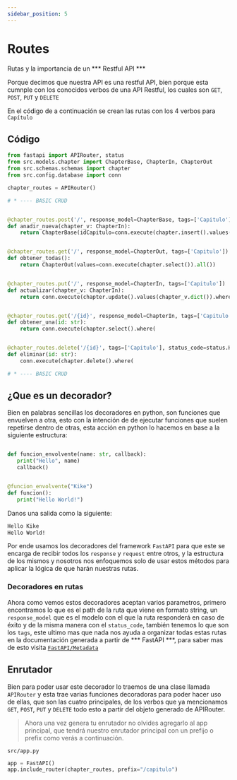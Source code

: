 ```yaml
---
sidebar_position: 5
---
```


# Routes
Rutas y la importancia de un *** Restful API ***

Porque decimos que nuestra API es una restful API, bien porque esta cumnple con los conocidos verbos de una API Restful, los cuales son `GET`, `POST`, `PUT` y `DELETE`

En el código de a continuación se crean las rutas con los 4 verbos para `Capítulo`

## Código
```python
from fastapi import APIRouter, status
from src.models.chapter import ChapterBase, ChapterIn, ChapterOut
from src.schemas.schemas import chapter
from src.config.database import conn

chapter_routes = APIRouter()

# * ---- BASIC CRUD


@chapter_routes.post('/', response_model=ChapterBase, tags=['Capitulo'], status_code=status.HTTP_201_CREATED)
def anadir_nueva(chapter_v: ChapterIn):
    return ChapterBase(idCapitulo=conn.execute(chapter.insert().values(chapter_v.dict())).lastrowid)


@chapter_routes.get('/', response_model=ChapterOut, tags=['Capitulo'])
def obtener_todas():
    return ChapterOut(values=conn.execute(chapter.select()).all())


@chapter_routes.put('/', response_model=ChapterIn, tags=['Capitulo'])
def actualizar(chapter_v: ChapterIn):
    return conn.execute(chapter.update().values(chapter_v.dict()).where(chapter.c.idCapitulo == chapter_v.idCapitulo)).last_updated_params()


@chapter_routes.get('/{id}', response_model=ChapterIn, tags=['Capitulo'])
def obtener_una(id: str):
    return conn.execute(chapter.select().where(


@chapter_routes.delete('/{id}', tags=['Capitulo'], status_code=status.HTTP_204_NO_CONTENT)
def eliminar(id: str):
    conn.execute(chapter.delete().where(

# * ---- BASIC CRUD
```
## ¿Que es un decorador?

Bien en palabras sencillas los decoradores en python, son funciones que envuelven a otra, esto con la intención de de ejecutar funciones que suelen repetirse dentro de otras, esta acción en python lo hacemos en base a la siguiente estructura:
 
 ```python

def funcion_envolvente(name: str, callback):
    print("Hello", name)
    callback()


 @funcion_envolvente("Kike")
 def funcion():
    print("Hello World!")


 ```

 Danos una salida como la siguiente:

 ```bash
Hello Kike 
Hello World!
 ```
Por ende usamos los decoradores del framework `FastAPI` para que este se encarga de recibir todos los `response` y `request` entre otros, y la estructura de los mismos y nosotros nos enfoquemos solo de usar estos métodos para aplicar la lógica de que harán nuestras rutas.

### Decoradores en rutas 
Ahora como vemos estos decoradores aceptan varios parametros, primero encontramos lo que es el path de la ruta que viene en formato string, un `response_model` que es el modelo con el que la ruta responderá en caso de éxito y de la misma manera con el `status_code`, también tenemos lo que son los `tags`, este ultimo mas que nada nos ayuda a organizar todas estas rutas en la documentación generada a partir de *** FastAPI ***, para saber mas de esto visita [`FastAPI/Metadata`](https://fastapi.tiangolo.com/tutorial/metadata/)


## Enrutador
Bien para poder usar este decorador lo traemos de una clase llamada `APIRouter` y esta trae varias funciones decoradoras para poder hacer uso de ellas, que son las cuatro principales, de los verbos que ya mencionamos `GET`, `POST`, `PUT` y  `DELETE` todo esto a partir del objeto  generado de APIRouter.

> Ahora una vez genera tu enrutador no olvides agregarlo al app principal, que tendrá nuestro enrutador principal con un prefijo o prefix como verás a continuación.

`src/app.py`
```python
app = FastAPI()
app.include_router(chapter_routes, prefix="/capitulo")
```
